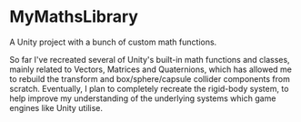 # MyMathsLibrary
A Unity project with a bunch of custom math functions.

So far I've recreated several of Unity's built-in math functions and classes, mainly related to Vectors, Matrices and Quaternions, which has allowed me to rebuild the transform and box/sphere/capsule collider components from scratch. Eventually, I plan to completely recreate the rigid-body system, to help improve my understanding of the underlying systems which game engines like Unity utilise.

